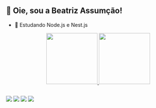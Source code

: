 ## 🙋 Oie, sou a Beatriz Assumção! 

- 🌱 Estudando Node.js e Nest.js

<div align="center">
  <a href="https://github.com/biassumcao">
  <img height="140em" src="https://github-readme-stats.vercel.app/api?username=biassumcao&show_icons=true&theme=midnight-purple&include_all_commits=true&count_private=true"/>
  <img height="140em" src="https://github-readme-stats.vercel.app/api/top-langs/?username=biassumcao&layout=compact&langs_count=7&theme=midnight-purple"/>
</div>
  
  ##
  
<div> 
  <a href="https://instagram.com/biassumcao"><img src="https://img.shields.io/badge/-Instagram-%23E4405F?style=for-the-badge&logo=instagram&logoColor=white"></a>
  <a href="https://www.linkedin.com/in/beatrizassumcao"><img src="https://img.shields.io/badge/-LinkedIn-%230077B5?style=for-the-badge&logo=linkedin&logoColor=white"></a> 
  <a href = "mailto:beatriz.assumcao@unifesp.br"><img src="https://img.shields.io/badge/Gmail-D14836?style=for-the-badge&logo=gmail&logoColor=white"></a>
  <a href="https://web.whatsapp.com/send?phone=5512996223834"><img src="https://img.shields.io/badge/WhatsApp-25D366?style=for-the-badge&logo=whatsapp&logoColor=white"></a>
</div>
